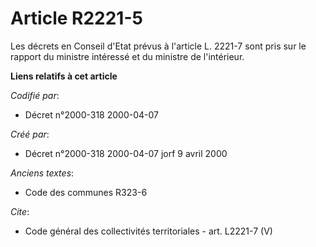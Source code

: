 # Article R2221-5

Les décrets en Conseil d'Etat prévus à l'article L. 2221-7 sont pris sur le rapport du ministre intéressé et du ministre de
l'intérieur.

**Liens relatifs à cet article**

_Codifié par_:

  - Décret n°2000-318 2000-04-07

_Créé par_:

  - Décret n°2000-318 2000-04-07 jorf 9 avril 2000

_Anciens textes_:

  - Code des communes R323-6

_Cite_:

  - Code général des collectivités territoriales - art. L2221-7 (V)
